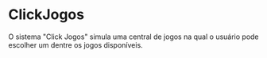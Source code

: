 # ClickJogos
O sistema "Click Jogos" simula uma central de jogos na qual o usuário pode escolher um dentre os jogos disponíveis.
